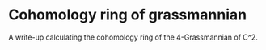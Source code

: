 # Cohomology ring of grassmannian
A write-up calculating the cohomology ring of the 4-Grassmannian of C^2. 
